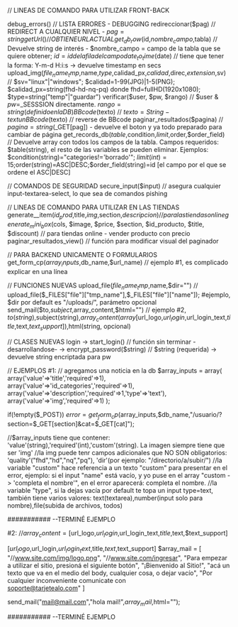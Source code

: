 // LINEAS DE COMANDO PARA UTILIZAR FRONT-BACK

debug_errors() 																		// LISTA ERRORES - DEBUGGING
redireccionar($pag)																	// REDIRECT A CUALQUIER NIVEL - $pag=string
getUrl()																			// OBTIENE URL ACTUAL
get_db_row($id,$nombre_campo,$tabla)												// Devuelve string de interés - $nombre_campo = campo de la tabla que se quiere obtener; $id = id de la fila del campo
date_to_time($date)																	// tiene que tener la forma: Y-m-d H:i:s -> devuelve timestamp en secs
upload_img($file_name_tmp,$name,$type,$calidad_px,$calidad,$direc,$extension,$sv)	// $sv="linux"|"windows"; $calidad=1-99(JPG)|1-5(PNG); $calidad_px=string(fhd-hd-nq-pq) donde fhd=fullHD(1920x1080); $type=string("temp"|"guardar")
verificar($user, $pw, $rango)														// $user & $pw=$_SESSSION directamente. $rango=string (definido en la DB)
BBcode($texto)																		// $texto=String-text
unBBcode($texto)																	// reverse de BBcode
paginar_resultados($pagina)															// $pagina=string ($_GET[pag]) - devuelve el boton y ya todo preparado para cambiar de página
get_records_db($table,$condition,$limit,$order,$order_field)						// Devuelve array con todos los campos de la tabla. Campos requeridos: $table(string), el resto de las variables se pueden eliminar. Ejemplos: $condition(string)="categories!='borrado'"; $limit(int)=15;$order(string)=ASC|DESC;$order_field(string)=id [el campo por el que se ordene el ASC|DESC]



// COMANDOS DE SEGURIDAD
secure_input($input)																// asegura cualquier input-textarea-select, lo que sea de comandos pishing

// LINEAS DE COMANDO PARA UTILIZAR EN LAS TIENDAS
generate__item($id_prod,$title,$img,$section,$descripcion)							// para las tiendas online
generate_mini_box($cols, $image, $price, $section, $id_producto, $title, $discount) // para tiendas online - vender producto con precio
paginar_resultados_view()															// función para modificar visual del paginador


// PARA BACKEND UNICAMENTE O FORMULARIOS
get_form_cp($array_inputs,$db_name,$url_name)										// ejemplo #1, es complicado explicar en una línea

// FUNCIONES NUEVAS
upload_file($file_name_tmp,$name,$dir="")											// upload_file($_FILES["file"]["tmp_name"],$_FILES["file"]["name"]); #ejemplo, $dir por default es "/uploads/", parámetro opcional
send_mail($to,$subject,$array_content,$html="")										// ejemplo #2, $to(string),$subject(string),$array_content(array[$url_logo,$url_login,$url_login_text,$title,$text,$text_support]),$html(string, opcional)


// CLASES NUEVAS
login
	-> start_login()																// función sin terminar -desarrollandose-
	-> encrypt_password($string)													// $string (requerida) -> devuelve string encriptada para pw



// EJEMPLOS
#1:
// agregamos una noticia en la db
$array_inputs = array(
array('value'=>'title','required'=>1),
array('value'=>'id_categories','required'=>1),
array('value'=>'description','required'=>1,'type'=>'text'),
array('value'=>'img','required'=>1)
);

if(!empty($_POST)) $error = get_form_cp($array_inputs,$db_name,"/usuario/?section=$_GET[section]&cat=$_GET[cat]");

//$array_inputs tiene que contener: 'value'(string),'required'(int),'custom'(string). La imagen siempre tiene que ser 'img'
//la img puede tenr campos adicionales que NO SON obligatorios: 'quality'("fhd","hd","nq","pq"), 'dir'(por ejemplo: "/directorio/a/subir/")
//la variable "custom" hace referencia a un texto "custom" para presentar en el error, ejemplo: si el input "name" está vacío, y yo puse en el array "custom -> 'completa el nombre'", en el error aparecerá: completa el nombre.
//la variable "type", si la dejas vacía por default te topa un input type=text, también tiene varios valores: text(textarea),number(input solo para nombre),file(subida de archivos, todos) 



########### --TERMINÉ EJEMPLO

#2:
//$array_content=[$url_logo,$url_login,$url_login_text,$title,$text,$text_support]

[$url_logo,$url_login,$url_login_text,$title,$text,$text_support]
$array_mail = [
	"//www.site.com/img/logo.png",
	"//www.site.com/ingresar",
	"Para empezar a utilizar el sitio, presioná el siguiente botón",
	"¡Bienvenido al <span>Sitio!</span>",
	"acá un texto que va en el medio del body, cualquier cosa, o dejar vacío",
	"Por cualquier inconveniente comunicate con<br/><span>soporte@tarjetealo.com</span>"
]

send_mail("mail@mail.com","hola mail!",$array_mail,$html="");

########### --TERMINÉ EJEMPLO